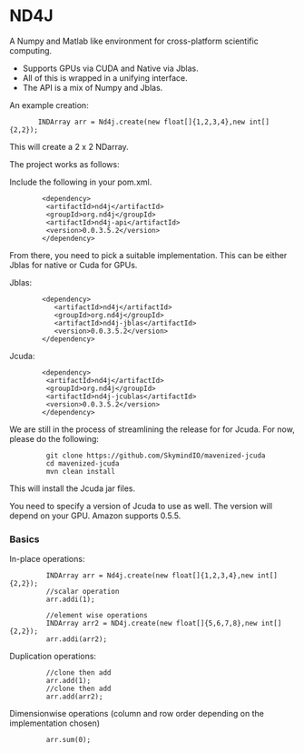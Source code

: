 # ND4J

A Numpy and Matlab like environment for cross-platform scientific computing. 

* Supports GPUs via CUDA and Native via Jblas.
* All of this is wrapped in a unifying interface.
* The API is a mix of Numpy and Jblas.

An example creation:

           INDArray arr = Nd4j.create(new float[]{1,2,3,4},new int[]{2,2});

This will create a 2 x 2 NDarray.

The project works as follows:

Include the following in your pom.xml.

            <dependency>
             <artifactId>nd4j</artifactId>
             <groupId>org.nd4j</groupId>
             <artifactId>nd4j-api</artifactId>
             <version>0.0.3.5.2</version>
            </dependency>

From there, you need to pick a suitable implementation. This can be either Jblas for native or Cuda for GPUs.

Jblas:

            <dependency>
               <artifactId>nd4j</artifactId>
               <groupId>org.nd4j</groupId>
               <artifactId>nd4j-jblas</artifactId>
               <version>0.0.3.5.2</version>
            </dependency>

Jcuda:

            <dependency>
             <artifactId>nd4j</artifactId>
             <groupId>org.nd4j</groupId>
             <artifactId>nd4j-jcublas</artifactId>
             <version>0.0.3.5.2</version>
            </dependency>

We are still in the process of streamlining the release for for Jcuda. For now, please do the following:

             git clone https://github.com/SkymindIO/mavenized-jcuda
             cd mavenized-jcuda
             mvn clean install

This will install the Jcuda jar files.

You need to specify a version of Jcuda to use as well. The version will depend on your GPU. Amazon supports 0.5.5.

### Basics

In-place operations:

             INDArray arr = Nd4j.create(new float[]{1,2,3,4},new int[]{2,2});
             //scalar operation
             arr.addi(1);

             //element wise operations
             INDArray arr2 = ND4j.create(new float[]{5,6,7,8},new int[]{2,2});
             arr.addi(arr2);
         
Duplication operations:
                
             //clone then add
             arr.add(1);
             //clone then add
             arr.add(arr2);
                 
Dimensionwise operations (column and row order depending on the implementation chosen)
         
             arr.sum(0);
